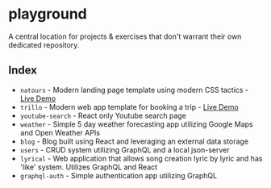 # playground

A central location for projects & exercises that don't warrant their own dedicated repository.

## Index

- `natours` - Modern landing page template using modern CSS tactics - [Live Demo](http://seancking.com/natours/)
- `trillo` - Modern web app template for booking a trip - [Live Demo](http://seancking.com/trillo/)
- `youtube-search` - React only Youtube search page
- `weather` - Simple 5 day weather forecasting app utilizing Google Maps and Open Weather APIs
- `blog` - Blog built using React and leveraging an external data storage
- `users` - CRUD system utilizing GraphQL and a local json-server
- `lyrical` - Web application that allows song creation lyric by lyric and has 'like' system. Utilizes GraphQL and React
- `graphql-auth` - Simple authentication app utilizing GraphQL
